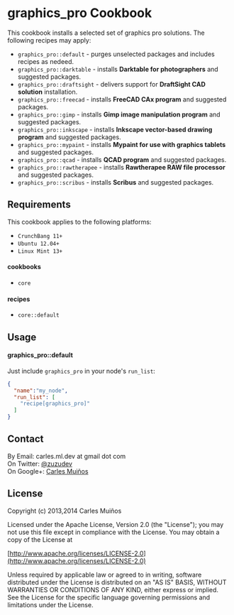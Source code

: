 # graphics_pro Cookbook

This cookbook installs a selected set of graphics pro solutions.
The following recipes may apply:

- `graphics_pro::default`     - purges unselected packages and includes recipes as nedeed.
- `graphics_pro::darktable`   - installs __Darktable for photographers__ and suggested packages.
- `graphics_pro::draftsight`  - delivers support for __DraftSight CAD solution__ installation.
- `graphics_pro::freecad`     - installs __FreeCAD CAx program__ and suggested packages.
- `graphics_pro::gimp`        - installs __Gimp image manipulation program__ and suggested packages.
- `graphics_pro::inkscape`    - installs __Inkscape vector-based drawing program__ and suggested packages.
- `graphics_pro::mypaint`     - installs __Mypaint for use with graphics tablets__ and suggested packages.
- `graphics_pro::qcad`        - installs __QCAD program__ and suggested packages.
- `graphics_pro::rawtherapee` - installs __Rawtherapee RAW file processor__ and suggested packages.
- `graphics_pro::scribus`     - installs __Scribus__ and suggested packages.


## Requirements

This cookbook applies to the following platforms:  
- `CrunchBang 11+`
- `Ubuntu 12.04+`
- `Linux Mint 13+`

#### cookbooks
- `core`

#### recipes
- `core::default`


## Usage

#### graphics_pro::default
Just include `graphics_pro` in your node's `run_list`:

```json
{
  "name":"my_node",
  "run_list": [
    "recipe[graphics_pro]"
  ]
}
```


## Contact

By Email:   carles.ml.dev at gmail dot com  
On Twitter: [@zuzudev](https://twitter.com/zuzudev)  
On Google+: [Carles Muiños](https://plus.google.com/109480759201585988691)


## License

Copyright (c) 2013,2014 Carles Muiños

Licensed under the Apache License, Version 2.0 (the "License");
you may not use this file except in compliance with the License.
You may obtain a copy of the License at

[http://www.apache.org/licenses/LICENSE-2.0](http://www.apache.org/licenses/LICENSE-2.0)

Unless required by applicable law or agreed to in writing, software
distributed under the License is distributed on an "AS IS" BASIS,
WITHOUT WARRANTIES OR CONDITIONS OF ANY KIND, either express or implied.
See the License for the specific language governing permissions and
limitations under the License.

